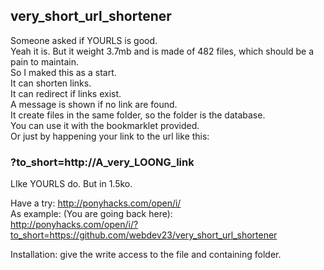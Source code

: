 ## very_short_url_shortener
Someone asked if YOURLS is good.<br>
Yeah it is. But it weight 3.7mb and is made of 482 files, which should be a pain to maintain.<br>
So I maked this as a start.<br>
It can shorten links.<br>
It can redirect if links exist.<br>
A message is shown if no link are found.<br>
It create files in the same folder, so the folder is the database.<br>
You can use it with the bookmarklet provided.<br>
Or just by happening your link to the url like this:<br>
### ?to_short=http://A_very_LOONG_link<br>
LIke YOURLS do. But in 1.5ko.

Have a try: http://ponyhacks.com/open/i/ <br>
As example: (You are going back here): <br>
http://ponyhacks.com/open/i/?to_short=https://github.com/webdev23/very_short_url_shortener

Installation: give the write access to the file and containing folder.
